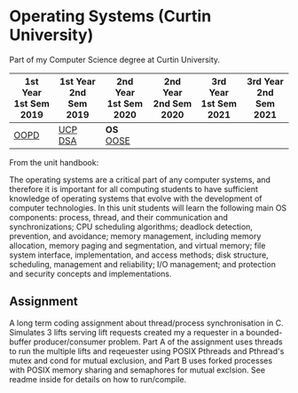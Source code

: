 # Operating Systems (Curtin University)

Part of my Computer Science degree at Curtin University.

1st Year <br> 1st Sem <br> 2019 | 1st Year <br> 2nd Sem <br> 2019 | 2nd Year <br> 1st Sem <br> 2020 | 2nd Year <br> 2nd Sem <br> 2020 | 3rd Year <br> 1st Sem <br> 2021 | 3rd Year <br> 2nd Sem <br> 2021  
--- | --- | --- | --- | --- | --- |
[OOPD](https://github.com/Alecadabra/OOPD) | [UCP](https://github.com/Alecadabra/UCP)<br>[DSA](https://github.com/Alecadabra/DSA) | **OS**<br>[OOSE](https://github.com/Alecadabra/OOSE)

From the unit handbook:

The operating systems are a critical part of any computer systems, and therefore
it is important for all computing students to have sufficient knowledge of 
operating systems that evolve with the development of computer technologies. In 
this unit students will learn the following main OS components: process, thread, 
and their communication and synchronizations; CPU scheduling algorithms; 
deadlock detection, prevention, and avoidance; memory management, including 
memory allocation, memory paging and segmentation, and virtual memory; file 
system interface, implementation, and access methods; disk structure, 
scheduling, management and reliability; I/O management; and protection and 
security concepts and implementations.

## Assignment

A long term coding assignment about thread/process synchronisation in C.
Simulates 3 lifts serving lift requests created my a requester in a 
bounded-buffer producer/consumer problem. Part A of the assignment uses threads
to run the multiple lifts and reqeuester using POSIX Pthreads and Pthread's
mutex and cond for mutual exclusion, and Part B uses forked processes with POSIX
memory sharing and semaphores for mutual exclsion. See readme inside for details
on how to run/compile.
